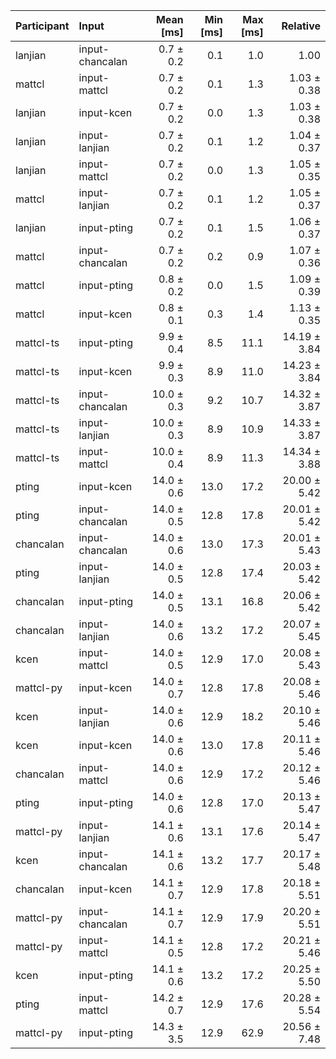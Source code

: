 | Participant | Input | Mean [ms] | Min [ms] | Max [ms] | Relative |
|:---|:---|---:|---:|---:|---:|
| lanjian | input-chancalan | 0.7 ± 0.2 | 0.1 | 1.0 | 1.00 |
| mattcl | input-mattcl | 0.7 ± 0.2 | 0.1 | 1.3 | 1.03 ± 0.38 |
| lanjian | input-kcen | 0.7 ± 0.2 | 0.0 | 1.3 | 1.03 ± 0.38 |
| lanjian | input-lanjian | 0.7 ± 0.2 | 0.1 | 1.2 | 1.04 ± 0.37 |
| lanjian | input-mattcl | 0.7 ± 0.2 | 0.0 | 1.3 | 1.05 ± 0.35 |
| mattcl | input-lanjian | 0.7 ± 0.2 | 0.1 | 1.2 | 1.05 ± 0.37 |
| lanjian | input-pting | 0.7 ± 0.2 | 0.1 | 1.5 | 1.06 ± 0.37 |
| mattcl | input-chancalan | 0.7 ± 0.2 | 0.2 | 0.9 | 1.07 ± 0.36 |
| mattcl | input-pting | 0.8 ± 0.2 | 0.0 | 1.5 | 1.09 ± 0.39 |
| mattcl | input-kcen | 0.8 ± 0.1 | 0.3 | 1.4 | 1.13 ± 0.35 |
| mattcl-ts | input-pting | 9.9 ± 0.4 | 8.5 | 11.1 | 14.19 ± 3.84 |
| mattcl-ts | input-kcen | 9.9 ± 0.3 | 8.9 | 11.0 | 14.23 ± 3.84 |
| mattcl-ts | input-chancalan | 10.0 ± 0.3 | 9.2 | 10.7 | 14.32 ± 3.87 |
| mattcl-ts | input-lanjian | 10.0 ± 0.3 | 8.9 | 10.9 | 14.33 ± 3.87 |
| mattcl-ts | input-mattcl | 10.0 ± 0.4 | 8.9 | 11.3 | 14.34 ± 3.88 |
| pting | input-kcen | 14.0 ± 0.6 | 13.0 | 17.2 | 20.00 ± 5.42 |
| pting | input-chancalan | 14.0 ± 0.5 | 12.8 | 17.8 | 20.01 ± 5.42 |
| chancalan | input-chancalan | 14.0 ± 0.6 | 13.0 | 17.3 | 20.01 ± 5.43 |
| pting | input-lanjian | 14.0 ± 0.5 | 12.8 | 17.4 | 20.03 ± 5.42 |
| chancalan | input-pting | 14.0 ± 0.5 | 13.1 | 16.8 | 20.06 ± 5.42 |
| chancalan | input-lanjian | 14.0 ± 0.6 | 13.2 | 17.2 | 20.07 ± 5.45 |
| kcen | input-mattcl | 14.0 ± 0.5 | 12.9 | 17.0 | 20.08 ± 5.43 |
| mattcl-py | input-kcen | 14.0 ± 0.7 | 12.8 | 17.8 | 20.08 ± 5.46 |
| kcen | input-lanjian | 14.0 ± 0.6 | 12.9 | 18.2 | 20.10 ± 5.46 |
| kcen | input-kcen | 14.0 ± 0.6 | 13.0 | 17.8 | 20.11 ± 5.46 |
| chancalan | input-mattcl | 14.0 ± 0.6 | 12.9 | 17.2 | 20.12 ± 5.46 |
| pting | input-pting | 14.0 ± 0.6 | 12.8 | 17.0 | 20.13 ± 5.47 |
| mattcl-py | input-lanjian | 14.1 ± 0.6 | 13.1 | 17.6 | 20.14 ± 5.47 |
| kcen | input-chancalan | 14.1 ± 0.6 | 13.2 | 17.7 | 20.17 ± 5.48 |
| chancalan | input-kcen | 14.1 ± 0.7 | 12.9 | 17.8 | 20.18 ± 5.51 |
| mattcl-py | input-chancalan | 14.1 ± 0.7 | 12.9 | 17.9 | 20.20 ± 5.51 |
| mattcl-py | input-mattcl | 14.1 ± 0.5 | 12.8 | 17.2 | 20.21 ± 5.46 |
| kcen | input-pting | 14.1 ± 0.6 | 13.2 | 17.2 | 20.25 ± 5.50 |
| pting | input-mattcl | 14.2 ± 0.7 | 12.9 | 17.6 | 20.28 ± 5.54 |
| mattcl-py | input-pting | 14.3 ± 3.5 | 12.9 | 62.9 | 20.56 ± 7.48 |
